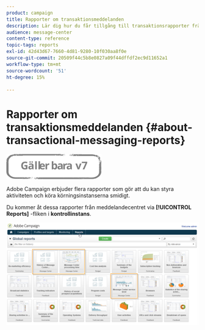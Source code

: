 ```yaml
---
product: campaign
title: Rapporter om transaktionsmeddelanden
description: Lär dig hur du får tillgång till transaktionsrapporter från Adobe Campaign Classic.
audience: message-center
content-type: reference
topic-tags: reports
exl-id: 42d43d67-7660-4d81-9280-10f030aa8f0e
source-git-commit: 20509f44c5b8e0827a09f44dffdf2ec9d11652a1
workflow-type: tm+mt
source-wordcount: '51'
ht-degree: 15%

---
```


# Rapporter om transaktionsmeddelanden {#about-transactional-messaging-reports}

![](../../assets/v7-only.svg)

Adobe Campaign erbjuder flera rapporter som gör att du kan styra aktiviteten och köra körningsinstanserna smidigt.

Du kommer åt dessa rapporter från meddelandecentret via **[!UICONTROL Reports]** -fliken i **kontrollinstans**.

![](assets/messagecenter_reporting_002.png)

